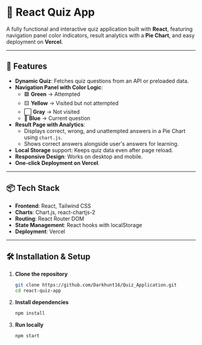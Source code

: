 # 📝 React Quiz App

A fully functional and interactive quiz application built with **React**, featuring navigation panel color indicators, result analytics with a **Pie Chart**, and easy deployment on **Vercel**.

---

## 🚀 Features

- **Dynamic Quiz**: Fetches quiz questions from an API or preloaded data.
- **Navigation Panel with Color Logic**:
  - 🟩 **Green** → Attempted  
  - 🟨 **Yellow** → Visited but not attempted  
  - ⬜ **Gray** → Not visited  
  - 🔵 **Blue** → Current question  
- **Result Page with Analytics**:
  - Displays correct, wrong, and unattempted answers in a Pie Chart using `chart.js`.
  - Shows correct answers alongside user's answers for learning.
- **Local Storage** support: Keeps quiz data even after page reload.
- **Responsive Design**: Works on desktop and mobile.
- **One-click Deployment on Vercel**.

---

## 📦 Tech Stack

- **Frontend**: React, Tailwind CSS
- **Charts**: Chart.js, react-chartjs-2
- **Routing**: React Router DOM
- **State Management**: React hooks with localStorage
- **Deployment**: Vercel

---

## 🛠️ Installation & Setup

1. **Clone the repository**
   ```bash
   git clone https://github.com/Darkhunt16/Quiz_Application.git
   cd react-quiz-app

2. **Install dependencies**
   ```bash
   npm install

3. **Run locally**
   ```bash
   npm start
